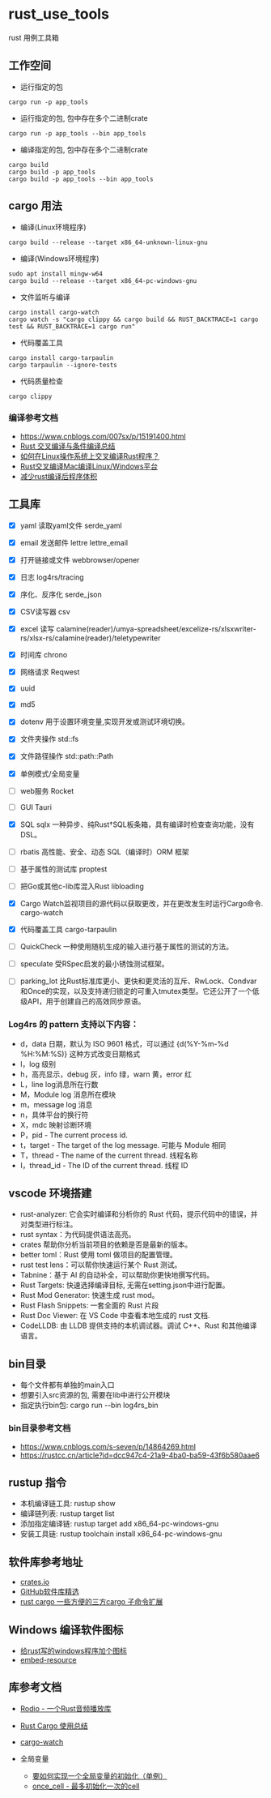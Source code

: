 # rust_use_tools
rust 用例工具箱

## 工作空间
- 运行指定的包

```
cargo run -p app_tools
```
- 运行指定的包, 包中存在多个二进制crate
```
cargo run -p app_tools --bin app_tools
```
- 编译指定的包, 包中存在多个二进制crate
```
cargo build
cargo build -p app_tools
cargo build -p app_tools --bin app_tools
```

## cargo 用法
- 编译(Linux环境程序)
```
cargo build --release --target x86_64-unknown-linux-gnu
```

- 编译(Windows环境程序)
```
sudo apt install mingw-w64
cargo build --release --target x86_64-pc-windows-gnu
```

- 文件监听与编译

```
cargo install cargo-watch
cargo watch -s "cargo clippy && cargo build && RUST_BACKTRACE=1 cargo test && RUST_BACKTRACE=1 cargo run"
```

- 代码覆盖工具
```
cargo install cargo-tarpaulin
cargo tarpaulin --ignore-tests
```

- 代码质量检查

```
cargo clippy
```

### 编译参考文档
- https://www.cnblogs.com/007sx/p/15191400.html
- [Rust 交叉编译与条件编译总结](https://www.jianshu.com/p/0e4251bc10eb)
- [如何在Linux操作系统上交叉编译Rust程序？](https://magiclen.org/rust-cross-compile/)
- [Rust交叉编译Mac编译Linux/Windows平台](https://www.cnblogs.com/007sx/p/15191400.html)
- [减少rust编译后程序体积](https://www.jianshu.com/p/279407cad24c)

## 工具库

- [x] yaml 读取yaml文件 serde_yaml
- [x] email 发送邮件 lettre lettre_email
- [x] 打开链接或文件 webbrowser/opener
- [x] 日志  log4rs/tracing
- [x] 序化、反序化 serde_json
- [x] CSV读写器 csv
- [x] excel 读写 calamine(reader)/umya-spreadsheet/excelize-rs/xlsxwriter-rs/xlsx-rs/calamine(reader)/teletypewriter
- [x] 时间库 chrono
- [x] 网络请求 Reqwest
- [x] uuid
- [x] md5
- [x] dotenv 用于设置环境变量,实现开发或测试环境切换。
- [x] 文件夹操作 std::fs
- [x] 文件路径操作 std::path::Path
- [x] 单例模式/全局变量
- [ ] web服务 Rocket
- [ ] GUI Tauri
- [x] SQL sqlx 一种异步、纯Rust†SQL板条箱，具有编译时检查查询功能，没有DSL。
- [ ] rbatis 高性能、安全、动态 SQL（编译时）ORM 框架
- [ ] 基于属性的测试库 proptest
- [ ] 把Go或其他c-lib库混入Rust libloading
- [x] Cargo Watch监视项目的源代码以获取更改，并在更改发生时运行Cargo命令. cargo-watch
- [x] 代码覆盖工具 cargo-tarpaulin
- [ ] QuickCheck 一种使用随机生成的输入进行基于属性的测试的方法。
- [ ] speculate 受RSpec启发的最小锈蚀测试框架。
- [ ] parking_lot 比Rust标准库更小、更快和更灵活的互斥、RwLock、Condvar和Once的实现，以及支持递归锁定的可重入tmutex类型。它还公开了一个低级API，用于创建自己的高效同步原语。


### Log4rs 的 pattern 支持以下内容：
- d，data 日期，默认为 ISO 9601 格式，可以通过 {d(%Y-%m-%d %H:%M:%S)} 这种方式改变日期格式
- l，log 级别
- h，高亮显示，debug 灰，info 绿，warn 黄，error 红
- L，line log消息所在行数
- M，Module log 消息所在模块
- m，message log 消息
- n，具体平台的换行符
- X，mdc 映射诊断环境
- P，pid - The current process id.
- t，target - The target of the log message. 可能与 Module 相同
- T，thread - The name of the current thread. 线程名称
- I，thread_id - The ID of the current thread. 线程 ID












## vscode 环境搭建
- rust-analyzer: 它会实时编译和分析你的 Rust 代码，提示代码中的错误，并对类型进行标注。
- rust syntax：为代码提供语法高亮。
- crates 帮助你分析当前项目的依赖是否是最新的版本。
- better toml：Rust 使用 toml 做项目的配置管理。
- rust test lens：可以帮你快速运行某个 Rust 测试。
- Tabnine：基于 AI 的自动补全，可以帮助你更快地撰写代码。
- Rust Targets: 快速选择编译目标, 无需在setting.json中进行配置。
- Rust Mod Generator: 快速生成 rust mod。
- Rust Flash Snippets: 一套全面的 Rust 片段
- Rust Doc Viewer: 在 VS Code 中查看本地生成的 rust 文档.
- CodeLLDB: 由 LLDB 提供支持的本机调试器。调试 C++、Rust 和其他编译语言。

## bin目录
- 每个文件都有单独的main入口
- 想要引入src资源的包, 需要在lib中进行公开模块
- 指定执行bin包: cargo run --bin log4rs_bin


### bin目录参考文档
- https://www.cnblogs.com/s-seven/p/14864269.html
- https://rustcc.cn/article?id=dcc947c4-21a9-4ba0-ba59-43f6b580aae6


## rustup 指令
- 本机编译链工具: rustup show
- 编译链列表: rustup target list
- 添加指定编译链: rustup target add x86_64-pc-windows-gnu
- 安装工具链: rustup toolchain install x86_64-pc-windows-gnu

## 软件库参考地址
- [crates.io](https://crates.io/)
- [GitHub软件库精选](https://github.com/rust-unofficial/awesome-rust)
- [rust cargo 一些方便的三方cargo 子命令扩展](https://www.cnblogs.com/rongfengliang/p/11088481.html)


## Windows 编译软件图标
- [给rust写的windows程序加个图标](https://zhuanlan.zhihu.com/p/366341784)
- [embed-resource](https://crates.io/crates/embed-resource)


## 库参考文档
- [Rodio - 一个Rust音频播放库](https://blog.csdn.net/u012067469/article/details/109153091)
- [Rust Cargo 使用总结](http://www.javashuo.com/article/p-cyeyuedk-bh.html)
- [cargo-watch](https://formulae.brew.sh/formula/cargo-watch)

- 全局变量
  - [要如何实现一个全局变量的初始化（单例）](https://rustcc.cn/article?id=31cfe6b0-4e36-44c9-a2b7-ea53486dde9e)
  - [once_cell - 最多初始化一次的cell](https://copyfuture.com/blogs-details/20201218163532459q9gi3pvr2d2y3tk)


